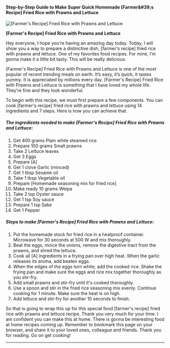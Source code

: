             

#### Step-by-Step Guide to Make Super Quick Homemade \[Farmer&amp;#39;s Recipe\] Fried Rice with Prawns and Lettuce

![[Farmer's Recipe] Fried Rice with Prawns and Lettuce](https://img-global.cpcdn.com/recipes/5697546908336128/751x532cq70/farmers-recipe-fried-rice-with-prawns-and-lettuce-recipe-main-photo.jpg)

**\[Farmer's Recipe\] Fried Rice with Prawns and Lettuce**

Hey everyone, I hope you’re having an amazing day today. Today, I will show you a way to prepare a distinctive dish, \[farmer's recipe\] fried rice with prawns and lettuce. One of my favorites food recipes. For mine, I’m gonna make it a little bit tasty. This will be really delicious.

\[Farmer's Recipe\] Fried Rice with Prawns and Lettuce is one of the most popular of recent trending meals on earth. It’s easy, it’s quick, it tastes yummy. It is appreciated by millions every day. \[Farmer's Recipe\] Fried Rice with Prawns and Lettuce is something that I have loved my whole life. They’re fine and they look wonderful.

To begin with this recipe, we must first prepare a few components. You can cook \[farmer's recipe\] fried rice with prawns and lettuce using 14 ingredients and 7 steps. Here is how you can achieve that.

##### The ingredients needed to make \[Farmer's Recipe\] Fried Rice with Prawns and Lettuce:

1.  Get 400 grams Plain white steamed rice
2.  Prepare 100 grams Small prawns
3.  Take 2 Lettuce leaves
4.  Get 3 Eggs
5.  Prepare \[A\]
6.  Get 1 clove Garlic (minced)
7.  Get 1 tbsp Sesame oil
8.  Take 1 tbsp Vegetable oil
9.  Prepare \[Homemade seasoning mix for fried rice\]
10.  Make ready 10 grams Weipa
11.  Take 2 tsp Oyster sauce
12.  Get 1 tsp Soy sauce
13.  Prepare 1 tsp Sake
14.  Get 1 Pepper

##### Steps to make \[Farmer's Recipe\] Fried Rice with Prawns and Lettuce:

1.  Put the homemade stock for fried rice in a heatproof container. Microwave for 30 seconds at 500 W and mix thoroughly.
2.  Beat the eggs, mince the onions, remove the digestive tract from the prawns, and shred the lettuce.
3.  Cook all \[A\] ingredients in a frying pan over high heat. When the garlic releases its aroma, add beaten eggs.
4.  When the edges of the eggs turn white, add the cooked rice. Shake the frying pan and make sure the eggs and rice mix together thoroughly as you stir-fry.
5.  Add small prawns and stir-fry until it's cooked thoroughly.
6.  Use a spoon and stir in the fried rice seasoning mix evenly. Continue cooking for 1 minute. Make sure the heat is on high.
7.  Add lettuce and stir-fry for another 10 seconds to finish.

So that is going to wrap this up for this special food \[farmer's recipe\] fried rice with prawns and lettuce recipe. Thank you very much for your time. I am confident you can make this at home. There is gonna be interesting food at home recipes coming up. Remember to bookmark this page on your browser, and share it to your loved ones, colleague and friends. Thank you for reading. Go on get cooking!

* * *
